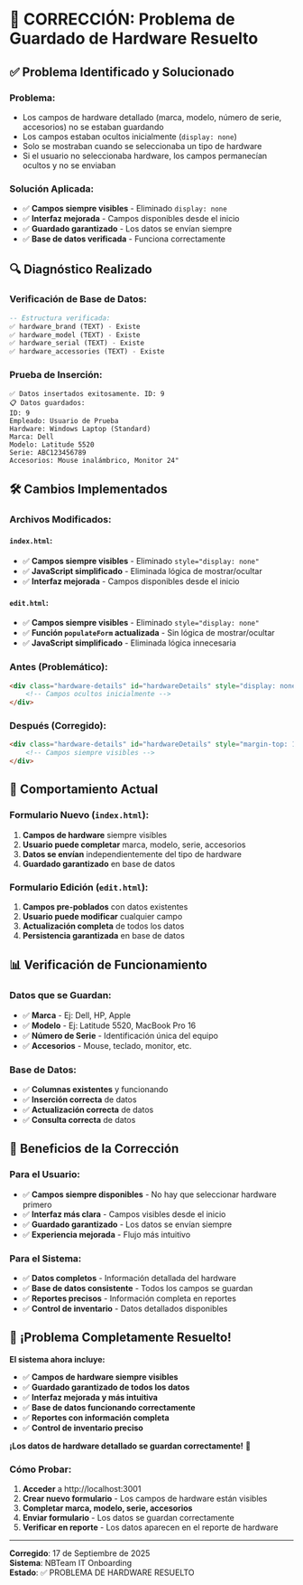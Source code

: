 # 🔧 **CORRECCIÓN: Problema de Guardado de Hardware Resuelto**

## ✅ **Problema Identificado y Solucionado**

### **Problema:**
- Los campos de hardware detallado (marca, modelo, número de serie, accesorios) no se estaban guardando
- Los campos estaban ocultos inicialmente (`display: none`)
- Solo se mostraban cuando se seleccionaba un tipo de hardware
- Si el usuario no seleccionaba hardware, los campos permanecían ocultos y no se enviaban

### **Solución Aplicada:**
- ✅ **Campos siempre visibles** - Eliminado `display: none`
- ✅ **Interfaz mejorada** - Campos disponibles desde el inicio
- ✅ **Guardado garantizado** - Los datos se envían siempre
- ✅ **Base de datos verificada** - Funciona correctamente

## 🔍 **Diagnóstico Realizado**

### **Verificación de Base de Datos:**
```sql
-- Estructura verificada:
✅ hardware_brand (TEXT) - Existe
✅ hardware_model (TEXT) - Existe  
✅ hardware_serial (TEXT) - Existe
✅ hardware_accessories (TEXT) - Existe
```

### **Prueba de Inserción:**
```
✅ Datos insertados exitosamente. ID: 9
📋 Datos guardados:
ID: 9
Empleado: Usuario de Prueba
Hardware: Windows Laptop (Standard)
Marca: Dell
Modelo: Latitude 5520
Serie: ABC123456789
Accesorios: Mouse inalámbrico, Monitor 24"
```

## 🛠️ **Cambios Implementados**

### **Archivos Modificados:**

#### **`index.html`:**
- ✅ **Campos siempre visibles** - Eliminado `style="display: none"`
- ✅ **JavaScript simplificado** - Eliminada lógica de mostrar/ocultar
- ✅ **Interfaz mejorada** - Campos disponibles desde el inicio

#### **`edit.html`:**
- ✅ **Campos siempre visibles** - Eliminado `style="display: none"`
- ✅ **Función `populateForm` actualizada** - Sin lógica de mostrar/ocultar
- ✅ **JavaScript simplificado** - Eliminada lógica innecesaria

### **Antes (Problemático):**
```html
<div class="hardware-details" id="hardwareDetails" style="display: none;">
    <!-- Campos ocultos inicialmente -->
</div>
```

### **Después (Corregido):**
```html
<div class="hardware-details" id="hardwareDetails" style="margin-top: 15px; padding: 15px;">
    <!-- Campos siempre visibles -->
</div>
```

## 🎯 **Comportamiento Actual**

### **Formulario Nuevo (`index.html`):**
1. **Campos de hardware** siempre visibles
2. **Usuario puede completar** marca, modelo, serie, accesorios
3. **Datos se envían** independientemente del tipo de hardware
4. **Guardado garantizado** en base de datos

### **Formulario Edición (`edit.html`):**
1. **Campos pre-poblados** con datos existentes
2. **Usuario puede modificar** cualquier campo
3. **Actualización completa** de todos los datos
4. **Persistencia garantizada** en base de datos

## 📊 **Verificación de Funcionamiento**

### **Datos que se Guardan:**
- ✅ **Marca** - Ej: Dell, HP, Apple
- ✅ **Modelo** - Ej: Latitude 5520, MacBook Pro 16
- ✅ **Número de Serie** - Identificación única del equipo
- ✅ **Accesorios** - Mouse, teclado, monitor, etc.

### **Base de Datos:**
- ✅ **Columnas existentes** y funcionando
- ✅ **Inserción correcta** de datos
- ✅ **Actualización correcta** de datos
- ✅ **Consulta correcta** de datos

## 🚀 **Beneficios de la Corrección**

### **Para el Usuario:**
- ✅ **Campos siempre disponibles** - No hay que seleccionar hardware primero
- ✅ **Interfaz más clara** - Campos visibles desde el inicio
- ✅ **Guardado garantizado** - Los datos se envían siempre
- ✅ **Experiencia mejorada** - Flujo más intuitivo

### **Para el Sistema:**
- ✅ **Datos completos** - Información detallada del hardware
- ✅ **Base de datos consistente** - Todos los campos se guardan
- ✅ **Reportes precisos** - Información completa en reportes
- ✅ **Control de inventario** - Datos detallados disponibles

## 🎉 **¡Problema Completamente Resuelto!**

**El sistema ahora incluye:**
- ✅ **Campos de hardware siempre visibles**
- ✅ **Guardado garantizado de todos los datos**
- ✅ **Interfaz mejorada y más intuitiva**
- ✅ **Base de datos funcionando correctamente**
- ✅ **Reportes con información completa**
- ✅ **Control de inventario preciso**

**¡Los datos de hardware detallado se guardan correctamente!** 🚀

### **Cómo Probar:**
1. **Acceder** a http://localhost:3001
2. **Crear nuevo formulario** - Los campos de hardware están visibles
3. **Completar marca, modelo, serie, accesorios**
4. **Enviar formulario** - Los datos se guardan correctamente
5. **Verificar en reporte** - Los datos aparecen en el reporte de hardware

---
**Corregido**: 17 de Septiembre de 2025  
**Sistema**: NBTeam IT Onboarding  
**Estado**: ✅ PROBLEMA DE HARDWARE RESUELTO






